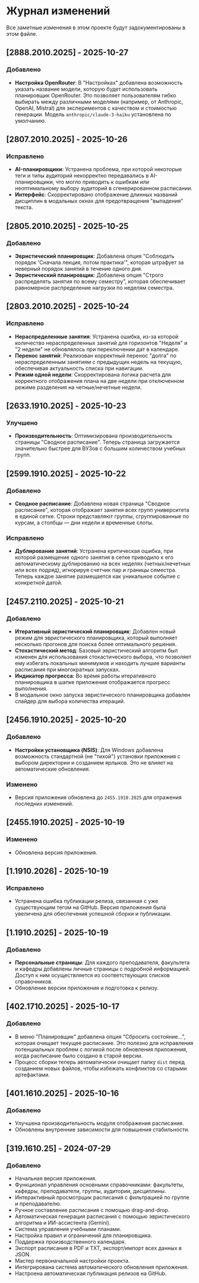 # Журнал изменений

Все заметные изменения в этом проекте будут задокументированы в этом файле.

## [2888.2010.2025] - 2025-10-27

### Добавлено
- **Настройка OpenRouter**: В "Настройках" добавлена возможность указать название модели, которую будет использовать планировщик OpenRouter. Это позволяет пользователям гибко выбирать между различными моделями (например, от Anthropic, OpenAI, Mistral) для экспериментов с качеством и стоимостью генерации. Модель `anthropic/claude-3-haiku` установлена по умолчанию.

## [2807.2010.2025] - 2025-10-26

### Исправлено
- **AI-планировщики**: Устранена проблема, при которой некоторые теги и типы аудиторий некорректно передавались в AI-планировщики, что могло приводить к ошибкам или неоптимальному выбору аудиторий в сгенерированном расписании.
- **Интерфейс**: Скорректировано отображение длинных названий дисциплин в модальных окнах для предотвращения "выпадения" текста.

## [2805.2010.2025] - 2025-10-25

### Добавлено
- **Эвристический планировщик**: Добавлена опция "Соблюдать порядок 'Сначала лекция, потом практика'", которая штрафует за неверный порядок занятий в течение одного дня.
- **Эвристический планировщик**: Добавлена опция "Строго распределять занятия по всему семестру", которая обеспечивает равномерное распределение нагрузки по неделям семестра.

## [2803.2010.2025] - 2025-10-24

### Исправлено
- **Нераспределенные занятия**: Устранена ошибка, из-за которой количество нераспределенных занятий для горизонтов "Неделя" и "2 недели" не обновлялось при переключении дат в календаре.
- **Перенос занятий**: Реализован корректный перенос "долга" по нераспределенным занятиям с предыдущих недель на текущую, обеспечивая актуальность списка при навигации.
- **Режим одной недели**: Скорректирована логика расчета для корректного отображения плана на две недели при отключенном режиме разделения на четные/нечетные недели.

## [2633.1910.2025] - 2025-10-23

### Улучшено
- **Производительность**: Оптимизирована производительность страницы "Сводное расписание". Теперь страница загружается значительно быстрее для ВУЗов с большим количеством учебных групп.

## [2599.1910.2025] - 2025-10-22

### Добавлено
- **Сводное расписание**: Добавлена новая страница "Сводное расписание", которая отображает занятия всех групп университета в единой сетке. Строки представляют группы, сгруппированные по курсам, а столбцы — дни недели и временные слоты.

### Исправлено
- **Дублирование занятий**: Устранена критическая ошибка, при которой размещение одного занятия в сетке приводило к его автоматическому дублированию на всех неделях (четных/нечетных или всех подряд), игнорируя счетчик пар и границы семестра. Теперь каждое занятие размещается как уникальное событие с конкретной датой.

## [2457.2110.2025] - 2025-10-21

### Добавлено
- **Итеративный эвристический планировщик**: Добавлен новый режим для эвристического планировщика, который выполняет несколько прогонов для поиска более оптимального решения.
- **Стохастический метод**: Базовый эвристический алгоритм был изменен для использования стохастического выбора, что позволяет ему избегать локальных минимумов и находить лучшие варианты расписания при многократных запусках.
- **Индикатор прогресса**: Во время работы итеративного планировщика в шапке приложения отображается прогресс выполнения.
- В модальное окно запуска эвристического планировщика добавлен слайдер для выбора количества итераций.

## [2456.1910.2025] - 2025-10-20

### Добавлено
- **Настройки установщика (NSIS)**: Для Windows добавлена возможность стандартной (не "тихой") установки приложения с выбором директории и созданием ярлыков. Это не влияет на автоматические обновления.

### Изменено
- Версия приложения обновлена до `2455.1910.2025` для отражения последних изменений.

## [2455.1910.2025] - 2025-10-19

### Изменено
- Обновлена версия приложения.

## [1.1910.2026] - 2025-10-19

### Исправлено
- Устранена ошибка публикации релиза, связанная с уже существующим тегом на GitHub. Версия приложения была увеличена для обеспечения успешной сборки и публикации.

## [1.1910.2025] - 2025-10-19

### Добавлено
- **Персональные страницы**: Для каждого преподавателя, факультета и кафедры добавлены личные страницы с подробной информацией. Доступ к ним осуществляется из соответствующих списков справочников.
- Обновление версии приложения и подготовка к релизу.

## [402.1710.2025] - 2025-10-17

### Добавлено
- В меню "Планировщик" добавлена опция "Сбросить состояние...", которая очищает текущее расписание. Это полезно для исправления потенциальных проблем с логикой после обновления приложения, когда расписание было создано в старой версии.
- Процесс сборки теперь автоматически очищает папку `dist` перед созданием новых файлов, чтобы избежать конфликтов со старыми артефактами.

## [401.1610.2025] - 2025-10-16

### Добавлено
- Улучшена производительность модуля отображения расписания.
- Обновлены внутренние зависимости для повышения стабильности.

## [319.1610.25] - 2024-07-29

### Добавлено
- Начальная версия приложения.
- Функционал управления основными справочниками: факультеты, кафедры, преподаватели, группы, аудитории, дисциплины.
- Интерактивный просмотрщик расписания с фильтрацией по группе и преподавателю.
- Ручное составление расписания с помощью drag-and-drop.
- Автоматическая генерация расписания с помощью эвристического алгоритма и ИИ-ассистента (Gemini).
- Система управления учебными планами.
- Настройка правил и ограничений для планировщика.
- Поддержка производственного календаря.
- Экспорт расписания в PDF и TXT, экспорт/импорт всех данных в JSON.
- Мастер первоначальной настройки проекта.
- Интегрирована система автоматического обновления приложения.
- Настроена автоматическая публикация релизов на GitHub.